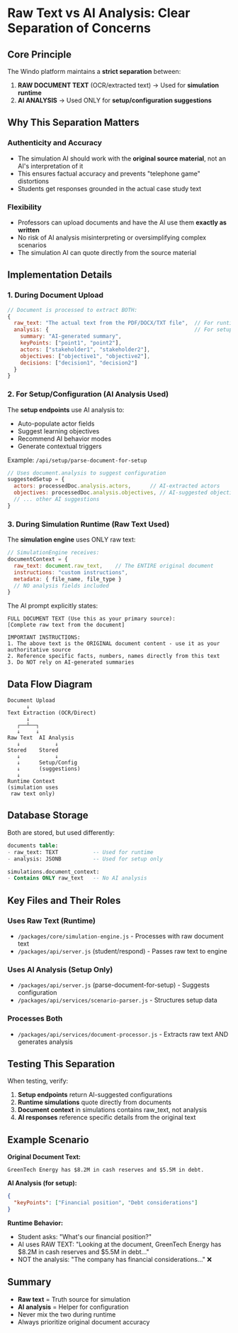# Raw Text vs AI Analysis: Clear Separation of Concerns

## Core Principle

The Windo platform maintains a **strict separation** between:

1. **RAW DOCUMENT TEXT** (OCR/extracted text) → Used for **simulation runtime**
2. **AI ANALYSIS** → Used ONLY for **setup/configuration suggestions**

## Why This Separation Matters

### Authenticity and Accuracy
- The simulation AI should work with the **original source material**, not an AI's interpretation of it
- This ensures factual accuracy and prevents "telephone game" distortions
- Students get responses grounded in the actual case study text

### Flexibility
- Professors can upload documents and have the AI use them **exactly as written**
- No risk of AI analysis misinterpreting or oversimplifying complex scenarios
- The simulation AI can quote directly from the source material

## Implementation Details

### 1. During Document Upload

```javascript
// Document is processed to extract BOTH:
{
  raw_text: "The actual text from the PDF/DOCX/TXT file",  // For runtime
  analysis: {                                              // For setup only
    summary: "AI-generated summary",
    keyPoints: ["point1", "point2"],
    actors: ["stakeholder1", "stakeholder2"],
    objectives: ["objective1", "objective2"],
    decisions: ["decision1", "decision2"]
  }
}
```

### 2. For Setup/Configuration (AI Analysis Used)

The **setup endpoints** use AI analysis to:
- Auto-populate actor fields
- Suggest learning objectives
- Recommend AI behavior modes
- Generate contextual triggers

Example: `/api/setup/parse-document-for-setup`
```javascript
// Uses document.analysis to suggest configuration
suggestedSetup = {
  actors: processedDoc.analysis.actors,      // AI-extracted actors
  objectives: processedDoc.analysis.objectives, // AI-suggested objectives
  // ... other AI suggestions
}
```

### 3. During Simulation Runtime (Raw Text Used)

The **simulation engine** uses ONLY raw text:
```javascript
// SimulationEngine receives:
documentContext = {
  raw_text: document.raw_text,    // The ENTIRE original document
  instructions: "custom instructions",
  metadata: { file_name, file_type }
  // NO analysis fields included
}
```

The AI prompt explicitly states:
```
FULL DOCUMENT TEXT (Use this as your primary source):
[Complete raw text from the document]

IMPORTANT INSTRUCTIONS:
1. The above text is the ORIGINAL document content - use it as your authoritative source
2. Reference specific facts, numbers, names directly from this text
3. Do NOT rely on AI-generated summaries
```

## Data Flow Diagram

```
Document Upload
      ↓
Text Extraction (OCR/Direct)
      ↓
   ┌──┴──┐
   ↓     ↓
Raw Text  AI Analysis
   ↓           ↓
Stored    Stored
   ↓           ↓
   ↓      Setup/Config
   ↓      (suggestions)
   ↓
Runtime Context
(simulation uses
 raw text only)
```

## Database Storage

Both are stored, but used differently:

```sql
documents table:
- raw_text: TEXT           -- Used for runtime
- analysis: JSONB          -- Used for setup only

simulations.document_context:
- Contains ONLY raw_text   -- No AI analysis
```

## Key Files and Their Roles

### Uses Raw Text (Runtime)
- `/packages/core/simulation-engine.js` - Processes with raw document text
- `/packages/api/server.js` (student/respond) - Passes raw text to engine

### Uses AI Analysis (Setup Only)
- `/packages/api/server.js` (parse-document-for-setup) - Suggests configuration
- `/packages/api/services/scenario-parser.js` - Structures setup data

### Processes Both
- `/packages/api/services/document-processor.js` - Extracts raw text AND generates analysis

## Testing This Separation

When testing, verify:

1. **Setup endpoints** return AI-suggested configurations
2. **Runtime simulations** quote directly from documents
3. **Document context** in simulations contains raw_text, not analysis
4. **AI responses** reference specific details from the original text

## Example Scenario

**Original Document Text:**
```
GreenTech Energy has $8.2M in cash reserves and $5.5M in debt.
```

**AI Analysis (for setup):**
```json
{
  "keyPoints": ["Financial position", "Debt considerations"]
}
```

**Runtime Behavior:**
- Student asks: "What's our financial position?"
- AI uses RAW TEXT: "Looking at the document, GreenTech Energy has $8.2M in cash reserves and $5.5M in debt..."
- NOT the analysis: "The company has financial considerations..." ❌

## Summary

- **Raw text** = Truth source for simulation
- **AI analysis** = Helper for configuration
- Never mix the two during runtime
- Always prioritize original document accuracy